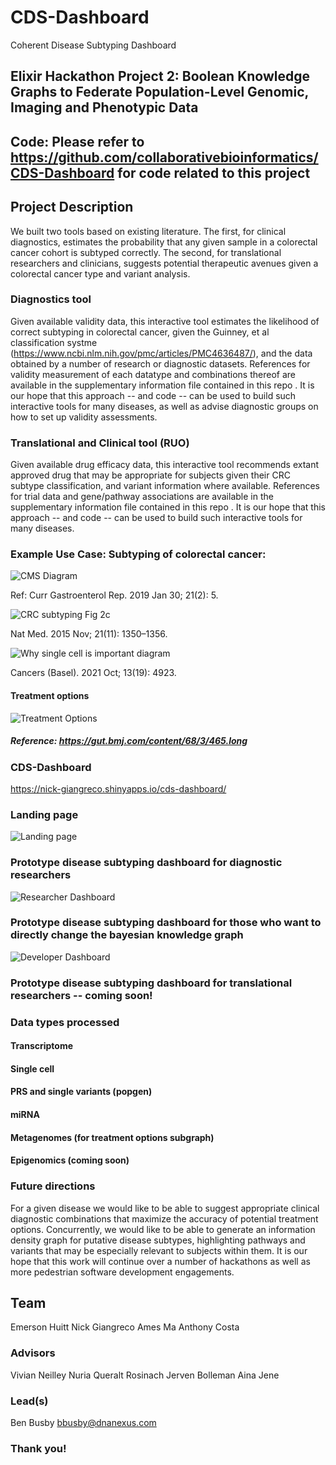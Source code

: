 # CDS-Dashboard
Coherent Disease Subtyping Dashboard

## Elixir Hackathon Project 2: Boolean Knowledge Graphs to Federate Population-Level Genomic, Imaging and Phenotypic Data

## Code: Please refer to https://github.com/collaborativebioinformatics/CDS-Dashboard for code related to this project

## Project Description

We built two tools based on existing literature.  The first, for clinical diagnostics, estimates the probability that any given sample in a colorectal cancer cohort is subtyped correctly.  The second, for translational researchers and clinicians, suggests potential therapeutic avenues given a colorectal cancer type and variant analysis.  

### Diagnostics tool

Given available validity data, this interactive tool estimates the likelihood of correct subtyping in colorectal cancer, given the Guinney, et al classification systme (https://www.ncbi.nlm.nih.gov/pmc/articles/PMC4636487/), and the data obtained by a number of research or diagnostic datasets.  References for validity measurement of each datatype and combinations thereof are available in the supplementary information file contained in this repo <link>.  It is our hope that this approach -- and code -- can be used to build such interactive tools for many diseases, as well as advise diagnostic groups on how to set up validity assessments.  

### Translational and Clinical tool (RUO)  

Given available drug efficacy data, this interactive tool recommends extant approved drug that may be appropriate for subjects given their CRC subtype classification, and variant information where available.  References for trial data and gene/pathway associations are available in the supplementary information file contained in this repo <link>.  It is our hope that this approach -- and code -- can be used to build such interactive tools for many diseases.  

### Example Use Case: Subtyping of colorectal cancer:

![CMS Diagram](https://github.com/collaborativebioinformatics/CDS-Dashboard/blob/main/nihms-1039672-f0002.jpeg)

Ref: Curr Gastroenterol Rep. 2019 Jan 30; 21(2): 5.

![CRC subtyping Fig 2c](https://github.com/collaborativebioinformatics/CDS-Dashboard/blob/main/Guinney_CRC_subtyping_Fig2c.png)

Nat Med. 2015 Nov; 21(11): 1350–1356.

![Why single cell is important diagram](https://github.com/collaborativebioinformatics/CDS-Dashboard/blob/main/cancers-13-04923-g001%2Cjpeg.jpeg)

Cancers (Basel). 2021 Oct; 13(19): 4923.

#### Treatment options

![Treatment Options](https://github.com/collaborativebioinformatics/CDS-Dashboard/blob/main/Treatment_options_for_subtypes.png)

##### Reference:  https://gut.bmj.com/content/68/3/465.long

### CDS-Dashboard

https://nick-giangreco.shinyapps.io/cds-dashboard/
 
### Landing page

![Landing page](https://github.com/collaborativebioinformatics/CDS-Dashboard/blob/main/New_Landing_Page.png)

### Prototype disease subtyping dashboard for diagnostic researchers

![Researcher Dashboard](https://github.com/collaborativebioinformatics/CDS-Dashboard/blob/main/Researchers_dashboard.png)

### Prototype disease subtyping dashboard for those who want to directly change the bayesian knowledge graph

![Developer Dashboard](https://github.com/collaborativebioinformatics/CDS-Dashboard/blob/main/Developers_dashboard.png)

### Prototype disease subtyping dashboard for translational researchers -- coming soon!

### Data types processed

#### Transcriptome
#### Single cell
#### PRS and single variants (popgen)
#### miRNA
#### Metagenomes (for treatment options subgraph)
#### Epigenomics (coming soon)

### Future directions

For a given disease we would like to be able to suggest appropriate clinical diagnostic combinations that maximize the accuracy of potential treatment options.  Concurrently, we would like to be able to generate an information density graph for putative disease subtypes, highlighting pathways and variants that may be especially relevant to subjects within them.  It is our hope that this work will continue over a number of hackathons as well as more pedestrian software development engagements.  

## Team

Emerson Huitt
Nick Giangreco
Ames Ma
Anthony Costa

### Advisors
Vivian Neilley 
Nuria Queralt Rosinach
Jerven Bolleman
Aina Jene

### Lead(s)

Ben Busby bbusby@dnanexus.com

### Thank you!
